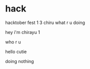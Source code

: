 # hack
hacktober fest
1
3
chiru
what r u doing





hey i'm chirayu
1




who r u

hello cutie



doing nothing
